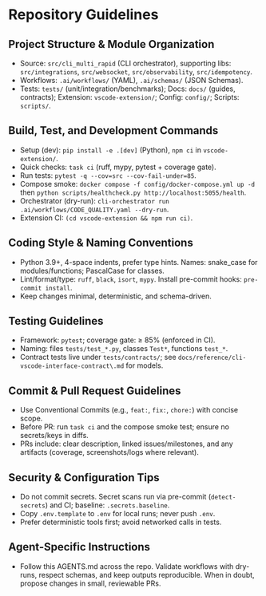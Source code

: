 # Repository Guidelines

## Project Structure & Module Organization
- Source: `src/cli_multi_rapid` (CLI orchestrator), supporting libs: `src/integrations`, `src/websocket`, `src/observability`, `src/idempotency`.
- Workflows: `.ai/workflows/` (YAML), `.ai/schemas/` (JSON Schemas).
- Tests: `tests/` (unit/integration/benchmarks); Docs: `docs/` (guides, contracts);
  Extension: `vscode-extension/`; Config: `config/`; Scripts: `scripts/`.

## Build, Test, and Development Commands
- Setup (dev): `pip install -e .[dev]` (Python), `npm ci` in `vscode-extension/`.
- Quick checks: `task ci` (ruff, mypy, pytest + coverage gate).
- Run tests: `pytest -q --cov=src --cov-fail-under=85`.
- Compose smoke: `docker compose -f config/docker-compose.yml up -d` then
  `python scripts/healthcheck.py http://localhost:5055/health`.
- Orchestrator (dry-run): `cli-orchestrator run .ai/workflows/CODE_QUALITY.yaml --dry-run`.
- Extension CI: `(cd vscode-extension && npm run ci)`.

## Coding Style & Naming Conventions
- Python 3.9+, 4-space indents, prefer type hints. Names: snake_case for modules/functions; PascalCase for classes.
- Lint/format/type: `ruff`, `black`, `isort`, `mypy`. Install pre-commit hooks: `pre-commit install`.
- Keep changes minimal, deterministic, and schema-driven.

## Testing Guidelines
- Framework: `pytest`; coverage gate: ≥ 85% (enforced in CI).
- Naming: files `tests/test_*.py`, classes `Test*`, functions `test_*`.
- Contract tests live under `tests/contracts/`; see `docs/reference/cli-vscode-interface-contract\.md` for models.

## Commit & Pull Request Guidelines
- Use Conventional Commits (e.g., `feat:`, `fix:`, `chore:`) with concise scope.
- Before PR: run `task ci` and the compose smoke test; ensure no secrets/keys in diffs.
- PRs include: clear description, linked issues/milestones, and any artifacts (coverage, screenshots/logs where relevant).

## Security & Configuration Tips
- Do not commit secrets. Secret scans run via pre-commit (`detect-secrets`) and CI; baseline: `.secrets.baseline`.
- Copy `.env.template` to `.env` for local runs; never push `.env`.
- Prefer deterministic tools first; avoid networked calls in tests.

## Agent-Specific Instructions
- Follow this AGENTS.md across the repo. Validate workflows with dry-runs, respect schemas, and keep outputs reproducible. When in doubt, propose changes in small, reviewable PRs.

